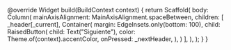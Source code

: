  @override
  Widget build(BuildContext context) {
    return Scaffold(
      body: Column(
        mainAxisAlignment: MainAxisAlignment.spaceBetween,
        children: <Widget>[
          _header[_current],
          Container(
            margin: EdgeInsets.only(bottom: 100),
            child: RaisedButton(
              child: Text("Siguiente"),
              color: Theme.of(context).accentColor,
              onPressed: _nextHeader,
            ),
          )
        ],
      ),
    );
  }
}